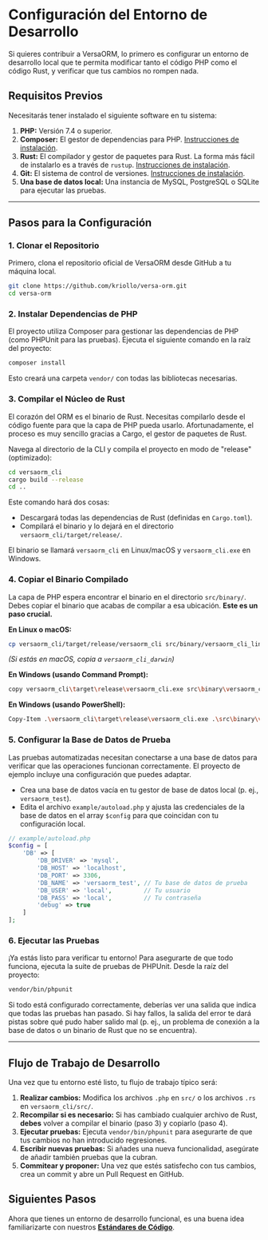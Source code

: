 # Configuración del Entorno de Desarrollo

Si quieres contribuir a VersaORM, lo primero es configurar un entorno de desarrollo local que te permita modificar tanto el código PHP como el código Rust, y verificar que tus cambios no rompen nada.

## Requisitos Previos

Necesitarás tener instalado el siguiente software en tu sistema:

1.  **PHP:** Versión 7.4 o superior.
2.  **Composer:** El gestor de dependencias para PHP. [Instrucciones de instalación](https://getcomposer.org/download/).
3.  **Rust:** El compilador y gestor de paquetes para Rust. La forma más fácil de instalarlo es a través de `rustup`. [Instrucciones de instalación](https://www.rust-lang.org/tools/install).
4.  **Git:** El sistema de control de versiones. [Instrucciones de instalación](https://git-scm.com/book/en/v2/Getting-Started-Installing-Git).
5.  **Una base de datos local:** Una instancia de MySQL, PostgreSQL o SQLite para ejecutar las pruebas.

---

## Pasos para la Configuración

### 1. Clonar el Repositorio

Primero, clona el repositorio oficial de VersaORM desde GitHub a tu máquina local.

```bash
git clone https://github.com/kriollo/versa-orm.git
cd versa-orm
```

### 2. Instalar Dependencias de PHP

El proyecto utiliza Composer para gestionar las dependencias de PHP (como PHPUnit para las pruebas). Ejecuta el siguiente comando en la raíz del proyecto:

```bash
composer install
```

Esto creará una carpeta `vendor/` con todas las bibliotecas necesarias.

### 3. Compilar el Núcleo de Rust

El corazón del ORM es el binario de Rust. Necesitas compilarlo desde el código fuente para que la capa de PHP pueda usarlo. Afortunadamente, el proceso es muy sencillo gracias a Cargo, el gestor de paquetes de Rust.

Navega al directorio de la CLI y compila el proyecto en modo de "release" (optimizado):

```bash
cd versaorm_cli
cargo build --release
cd ..
```

Este comando hará dos cosas:

-   Descargará todas las dependencias de Rust (definidas en `Cargo.toml`).
-   Compilará el binario y lo dejará en el directorio `versaorm_cli/target/release/`.

El binario se llamará `versaorm_cli` en Linux/macOS y `versaorm_cli.exe` en Windows.

### 4. Copiar el Binario Compilado

La capa de PHP espera encontrar el binario en el directorio `src/binary/`. Debes copiar el binario que acabas de compilar a esa ubicación. **Este es un paso crucial.**

**En Linux o macOS:**
```bash
cp versaorm_cli/target/release/versaorm_cli src/binary/versaorm_cli_linux
```
*(Si estás en macOS, copia a `versaorm_cli_darwin`)*

**En Windows (usando Command Prompt):**
```bash
copy versaorm_cli\target\release\versaorm_cli.exe src\binary\versaorm_cli_windows.exe
```

**En Windows (usando PowerShell):**
```bash
Copy-Item .\versaorm_cli\target\release\versaorm_cli.exe .\src\binary\versaorm_cli_windows.exe
```

### 5. Configurar la Base de Datos de Prueba

Las pruebas automatizadas necesitan conectarse a una base de datos para verificar que las operaciones funcionan correctamente. El proyecto de ejemplo incluye una configuración que puedes adaptar.

-   Crea una base de datos vacía en tu gestor de base de datos local (p. ej., `versaorm_test`).
-   Edita el archivo `example/autoload.php` y ajusta las credenciales de la base de datos en el array `$config` para que coincidan con tu configuración local.

```php
// example/autoload.php
$config = [
    'DB' => [
        'DB_DRIVER' => 'mysql',
        'DB_HOST' => 'localhost',
        'DB_PORT' => 3306,
        'DB_NAME' => 'versaorm_test', // Tu base de datos de prueba
        'DB_USER' => 'local',         // Tu usuario
        'DB_PASS' => 'local',         // Tu contraseña
        'debug' => true
    ]
];
```

### 6. Ejecutar las Pruebas

¡Ya estás listo para verificar tu entorno! Para asegurarte de que todo funciona, ejecuta la suite de pruebas de PHPUnit. Desde la raíz del proyecto:

```bash
vendor/bin/phpunit
```

Si todo está configurado correctamente, deberías ver una salida que indica que todas las pruebas han pasado. Si hay fallos, la salida del error te dará pistas sobre qué pudo haber salido mal (p. ej., un problema de conexión a la base de datos o un binario de Rust que no se encuentra).

---

## Flujo de Trabajo de Desarrollo

Una vez que tu entorno esté listo, tu flujo de trabajo típico será:

1.  **Realizar cambios:** Modifica los archivos `.php` en `src/` o los archivos `.rs` en `versaorm_cli/src/`.
2.  **Recompilar si es necesario:** Si has cambiado cualquier archivo de Rust, **debes** volver a compilar el binario (paso 3) y copiarlo (paso 4).
3.  **Ejecutar pruebas:** Ejecuta `vendor/bin/phpunit` para asegurarte de que tus cambios no han introducido regresiones.
4.  **Escribir nuevas pruebas:** Si añades una nueva funcionalidad, asegúrate de añadir también pruebas que la cubran.
5.  **Commitear y proponer:** Una vez que estés satisfecho con tus cambios, crea un commit y abre un Pull Request en GitHub.

## Siguientes Pasos

Ahora que tienes un entorno de desarrollo funcional, es una buena idea familiarizarte con nuestros **[Estándares de Código](03-coding-standards.md)**.

